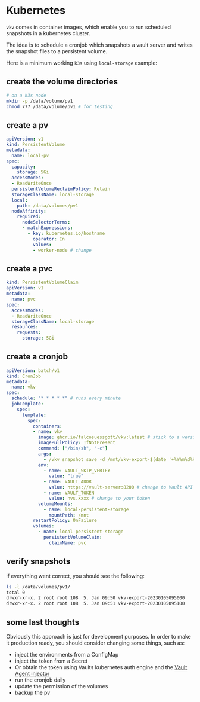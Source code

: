 # Kubernetes

`vkv` comes in container images, which enable you to run scheduled snapshots in a kubernetes cluster.

The idea is to schedule a cronjob which snapshots a vault server and writes the snapshot files to a persistent volume.

Here is a minimum working `k3s` using `local-storage` example:

## create the volume directories

```bash
# on a k3s node
mkdir -p /data/volume/pv1
chmod 777 /data/volume/pv1 # for testing
```

## create a pv

```yaml
apiVersion: v1
kind: PersistentVolume
metadata:
  name: local-pv
spec:
  capacity:
    storage: 5Gi
  accessModes:
  - ReadWriteOnce
  persistentVolumeReclaimPolicy: Retain
  storageClassName: local-storage
  local:
    path: /data/volumes/pv1
  nodeAffinity:
    required:
      nodeSelectorTerms:
      - matchExpressions:
        - key: kubernetes.io/hostname
          operator: In
          values:
          - worker-node # change
```

## create a pvc
```yaml
kind: PersistentVolumeClaim
apiVersion: v1
metadata:
  name: pvc
spec:
  accessModes:
  - ReadWriteOnce
  storageClassName: local-storage
  resources:
    requests:
      storage: 5Gi
```

## create a cronjob
```yaml
apiVersion: batch/v1
kind: CronJob
metadata:
  name: vkv
spec:
  schedule: "* * * * *" # runs every minute
  jobTemplate:
    spec:
      template:
        spec:
          containers:
          - name: vkv
            image: ghcr.io/falcosuessgott/vkv:latest # stick to a version later
            imagePullPolicy: IfNotPresent
            command: ["/bin/sh", "-c"]
            args:
              - /vkv snapshot save -d /mnt/vkv-export-$(date '+%Y%m%d%H%M%S')
            env:
              - name: VAULT_SKIP_VERIFY
                value: "true"
              - name: VAULT_ADDR
                value: https://vault-server:8200 # change to Vault API address
              - name: VAULT_TOKEN
                value: hvs.xxxx # change to your token
            volumeMounts:
              - name: local-persistent-storage
                mountPath: /mnt
          restartPolicy: OnFailure
          volumes:
            - name: local-persistent-storage
              persistentVolumeClaim:
                claimName: pvc
```

## verify snapshots
if everything went correct, you should see the following:

```bash
ls -l /data/volumes/pv1/
total 0
drwxr-xr-x. 2 root root 108  5. Jan 09:50 vkv-export-20230105095000
drwxr-xr-x. 2 root root 108  5. Jan 09:51 vkv-export-20230105095100
```

## some last thoughts
Obviously this approach is just for development purposes. In order to make it production ready, you should consider changing some things, such as:

* inject the environments from a ConfigMap
* inject the token from a Secret
* Or obtain the token using Vaults kubernetes auth engine and the [Vault Agent injector](https://developer.hashicorp.com/vault/docs/platform/k8s/injector)
* run the cronjob daily
* update the permission of the volumes
* backup the pv
